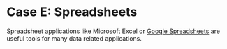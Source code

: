 # Case E: Spreadsheets

Spreadsheet applications like Microsoft Excel or [Google Spreadsheets](https://spreadsheets.google.com/) are useful tools for many data related applications.

